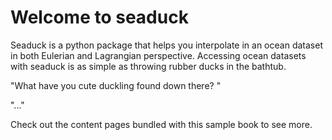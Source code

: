 # Welcome to seaduck

Seaduck is a python package that helps you interpolate in an ocean dataset in both Eulerian and Lagrangian perspective. Accessing ocean datasets with seaduck is as simple as throwing rubber ducks in the bathtub.

"What have you cute duckling found down there? "

"..."

Check out the content pages bundled with this sample book to see more.

```{tableofcontents}
```
